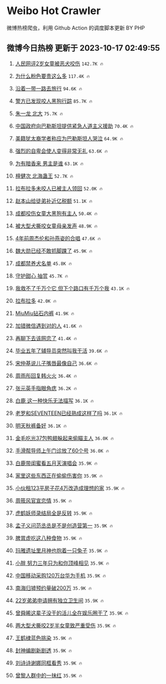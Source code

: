 # Weibo Hot Crawler 



微博热榜爬虫，利用 Github Action 的调度脚本更新 BY PHP 


## 微博今日热榜 更新于 2023-10-17 02:49:55 
1. [人民网评2岁女童被恶犬咬伤](https://s.weibo.com/weibo?q=%23%E4%BA%BA%E6%B0%91%E7%BD%91%E8%AF%842%E5%B2%81%E5%A5%B3%E7%AB%A5%E8%A2%AB%E6%81%B6%E7%8A%AC%E5%92%AC%E4%BC%A4%23&t=31&band_rank=1&Refer=top) `142.7K 🔥` 

1. [为什么粉色要贵这么多](https://s.weibo.com/weibo?q=%E4%B8%BA%E4%BB%80%E4%B9%88%E7%B2%89%E8%89%B2%E8%A6%81%E8%B4%B5%E8%BF%99%E4%B9%88%E5%A4%9A&t=31&band_rank=2&Refer=top) `117.4K 🔥` 

1. [沿着一带一路去旅行](https://s.weibo.com/weibo?q=%23%E6%B2%BF%E7%9D%80%E4%B8%80%E5%B8%A6%E4%B8%80%E8%B7%AF%E5%8E%BB%E6%97%85%E8%A1%8C%23&t=31&band_rank=3&Refer=top) `94.6K 🔥` 

1. [警方已发现咬人黑狗行踪](https://s.weibo.com/weibo?q=%23%E8%AD%A6%E6%96%B9%E5%B7%B2%E5%8F%91%E7%8E%B0%E5%92%AC%E4%BA%BA%E9%BB%91%E7%8B%97%E8%A1%8C%E8%B8%AA%23&t=31&band_rank=4&Refer=top) `85.7K 🔥` 

1. [朱一龙 北大](https://s.weibo.com/weibo?q=%E6%9C%B1%E4%B8%80%E9%BE%99%20%E5%8C%97%E5%A4%A7&t=31&band_rank=5&Refer=top) `75.7K 🔥` 

1. [中国政府向巴勒斯坦提供紧急人道主义援助](https://s.weibo.com/weibo?q=%23%E4%B8%AD%E5%9B%BD%E6%94%BF%E5%BA%9C%E5%90%91%E5%B7%B4%E5%8B%92%E6%96%AF%E5%9D%A6%E6%8F%90%E4%BE%9B%E7%B4%A7%E6%80%A5%E4%BA%BA%E9%81%93%E4%B8%BB%E4%B9%89%E6%8F%B4%E5%8A%A9%23&t=31&band_rank=6&Refer=top) `70.4K 🔥` 

1. [美籍犹太裔学者称应为巴勒斯坦人哭泣](https://s.weibo.com/weibo?q=%23%E7%BE%8E%E7%B1%8D%E7%8A%B9%E5%A4%AA%E8%A3%94%E5%AD%A6%E8%80%85%E7%A7%B0%E5%BA%94%E4%B8%BA%E5%B7%B4%E5%8B%92%E6%96%AF%E5%9D%A6%E4%BA%BA%E5%93%AD%E6%B3%A3%23&t=31&band_rank=7&Refer=top) `64.9K 🔥` 

1. [强烈的自卑会使人变得非常无礼](https://s.weibo.com/weibo?q=%23%E5%BC%BA%E7%83%88%E7%9A%84%E8%87%AA%E5%8D%91%E4%BC%9A%E4%BD%BF%E4%BA%BA%E5%8F%98%E5%BE%97%E9%9D%9E%E5%B8%B8%E6%97%A0%E7%A4%BC%23&t=31&band_rank=8&Refer=top) `63.6K 🔥` 

1. [为有暗香来 男主是谁](https://s.weibo.com/weibo?q=%E4%B8%BA%E6%9C%89%E6%9A%97%E9%A6%99%E6%9D%A5%20%E7%94%B7%E4%B8%BB%E6%98%AF%E8%B0%81&t=31&band_rank=9&Refer=top) `63.1K 🔥` 

1. [檀健次 北海蛊王](https://s.weibo.com/weibo?q=%E6%AA%80%E5%81%A5%E6%AC%A1%20%E5%8C%97%E6%B5%B7%E8%9B%8A%E7%8E%8B&t=31&band_rank=10&Refer=top) `52.7K 🔥` 

1. [拉布拉多未咬人已被主人领回](https://s.weibo.com/weibo?q=%23%E6%8B%89%E5%B8%83%E6%8B%89%E5%A4%9A%E6%9C%AA%E5%92%AC%E4%BA%BA%E5%B7%B2%E8%A2%AB%E4%B8%BB%E4%BA%BA%E9%A2%86%E5%9B%9E%23&t=31&band_rank=11&Refer=top) `52.0K 🔥` 

1. [赵本山给徒弟补近亿税额](https://s.weibo.com/weibo?q=%E8%B5%B5%E6%9C%AC%E5%B1%B1%E7%BB%99%E5%BE%92%E5%BC%9F%E8%A1%A5%E8%BF%91%E4%BA%BF%E7%A8%8E%E9%A2%9D&t=31&band_rank=12&Refer=top) `51.1K 🔥` 

1. [成都咬伤女童大黑狗有主人](https://s.weibo.com/weibo?q=%23%E6%88%90%E9%83%BD%E5%92%AC%E4%BC%A4%E5%A5%B3%E7%AB%A5%E5%A4%A7%E9%BB%91%E7%8B%97%E6%9C%89%E4%B8%BB%E4%BA%BA%23&t=31&band_rank=13&Refer=top) `50.4K 🔥` 

1. [被大型犬撕咬女童母亲发声](https://s.weibo.com/weibo?q=%23%E8%A2%AB%E5%A4%A7%E5%9E%8B%E7%8A%AC%E6%92%95%E5%92%AC%E5%A5%B3%E7%AB%A5%E6%AF%8D%E4%BA%B2%E5%8F%91%E5%A3%B0%23&t=31&band_rank=14&Refer=top) `48.9K 🔥` 

1. [4年前周杰伦和孙燕姿的合唱](https://s.weibo.com/weibo?q=4%E5%B9%B4%E5%89%8D%E5%91%A8%E6%9D%B0%E4%BC%A6%E5%92%8C%E5%AD%99%E7%87%95%E5%A7%BF%E7%9A%84%E5%90%88%E5%94%B1&t=31&band_rank=15&Refer=top) `47.6K 🔥` 

1. [魏大勋已经不敢抓脚踝了](https://s.weibo.com/weibo?q=%23%E9%AD%8F%E5%A4%A7%E5%8B%8B%E5%B7%B2%E7%BB%8F%E4%B8%8D%E6%95%A2%E6%8A%93%E8%84%9A%E8%B8%9D%E4%BA%86%23&t=31&band_rank=16&Refer=top) `45.9K 🔥` 

1. [成都禁养犬名单](https://s.weibo.com/weibo?q=%23%E6%88%90%E9%83%BD%E7%A6%81%E5%85%BB%E7%8A%AC%E5%90%8D%E5%8D%95%23&t=31&band_rank=17&Refer=top) `45.8K 🔥` 

1. [守护甜心 抽赏](https://s.weibo.com/weibo?q=%E5%AE%88%E6%8A%A4%E7%94%9C%E5%BF%83%20%E6%8A%BD%E8%B5%8F&t=31&band_rank=18&Refer=top) `45.7K 🔥` 

1. [我救不了千万个它 但下个路口有千万个我](https://s.weibo.com/weibo?q=%E6%88%91%E6%95%91%E4%B8%8D%E4%BA%86%E5%8D%83%E4%B8%87%E4%B8%AA%E5%AE%83%20%E4%BD%86%E4%B8%8B%E4%B8%AA%E8%B7%AF%E5%8F%A3%E6%9C%89%E5%8D%83%E4%B8%87%E4%B8%AA%E6%88%91&t=31&band_rank=19&Refer=top) `43.1K 🔥` 

1. [拉布拉多](https://s.weibo.com/weibo?q=%E6%8B%89%E5%B8%83%E6%8B%89%E5%A4%9A&t=31&band_rank=20&Refer=top) `42.0K 🔥` 

1. [MiuMiu钻石内裤](https://s.weibo.com/weibo?q=MiuMiu%E9%92%BB%E7%9F%B3%E5%86%85%E8%A3%A4&t=31&band_rank=21&Refer=top) `41.9K 🔥` 

1. [加错微信遇到对的人](https://s.weibo.com/weibo?q=%23%E5%8A%A0%E9%94%99%E5%BE%AE%E4%BF%A1%E9%81%87%E5%88%B0%E5%AF%B9%E7%9A%84%E4%BA%BA%23&t=31&band_rank=22&Refer=top) `41.6K 🔥` 

1. [再聊下去该网恋了](https://s.weibo.com/weibo?q=%E5%86%8D%E8%81%8A%E4%B8%8B%E5%8E%BB%E8%AF%A5%E7%BD%91%E6%81%8B%E4%BA%86&t=31&band_rank=23&Refer=top) `41.4K 🔥` 

1. [毕业五年了辅导员突然叫我干活](https://s.weibo.com/weibo?q=%23%E6%AF%95%E4%B8%9A%E4%BA%94%E5%B9%B4%E4%BA%86%E8%BE%85%E5%AF%BC%E5%91%98%E7%AA%81%E7%84%B6%E5%8F%AB%E6%88%91%E5%B9%B2%E6%B4%BB%23&t=31&band_rank=24&Refer=top) `39.6K 🔥` 

1. [宋仲基说儿子嘴唇最像自己](https://s.weibo.com/weibo?q=%23%E5%AE%8B%E4%BB%B2%E5%9F%BA%E8%AF%B4%E5%84%BF%E5%AD%90%E5%98%B4%E5%94%87%E6%9C%80%E5%83%8F%E8%87%AA%E5%B7%B1%23&t=31&band_rank=25&Refer=top) `36.6K 🔥` 

1. [周雨彤回复韩火火](https://s.weibo.com/weibo?q=%23%E5%91%A8%E9%9B%A8%E5%BD%A4%E5%9B%9E%E5%A4%8D%E9%9F%A9%E7%81%AB%E7%81%AB%23&t=31&band_rank=26&Refer=top) `36.4K 🔥` 

1. [张元英手指眼角痣](https://s.weibo.com/weibo?q=%23%E5%BC%A0%E5%85%83%E8%8B%B1%E6%89%8B%E6%8C%87%E7%9C%BC%E8%A7%92%E7%97%A3%23&t=31&band_rank=27&Refer=top) `36.2K 🔥` 

1. [白鹿 这一种快乐无法描写](https://s.weibo.com/weibo?q=%E7%99%BD%E9%B9%BF%20%E8%BF%99%E4%B8%80%E7%A7%8D%E5%BF%AB%E4%B9%90%E6%97%A0%E6%B3%95%E6%8F%8F%E5%86%99&t=31&band_rank=28&Refer=top) `36.1K 🔥` 

1. [老罗和SEVENTEEN已经熟成这样了吗](https://s.weibo.com/weibo?q=%E8%80%81%E7%BD%97%E5%92%8CSEVENTEEN%E5%B7%B2%E7%BB%8F%E7%86%9F%E6%88%90%E8%BF%99%E6%A0%B7%E4%BA%86%E5%90%97&t=31&band_rank=29&Refer=top) `36.1K 🔥` 

1. [明天秋裤备好](https://s.weibo.com/weibo?q=%23%E6%98%8E%E5%A4%A9%E7%A7%8B%E8%A3%A4%E5%A4%87%E5%A5%BD%23&t=31&band_rank=30&Refer=top) `36.1K 🔥` 

1. [金毛吃光37包鸭翅躲起来偷瞄主人](https://s.weibo.com/weibo?q=%23%E9%87%91%E6%AF%9B%E5%90%83%E5%85%8937%E5%8C%85%E9%B8%AD%E7%BF%85%E8%BA%B2%E8%B5%B7%E6%9D%A5%E5%81%B7%E7%9E%84%E4%B8%BB%E4%BA%BA%23&t=31&band_rank=31&Refer=top) `36.0K 🔥` 

1. [手滑帮导师上午门诊放了60个号](https://s.weibo.com/weibo?q=%E6%89%8B%E6%BB%91%E5%B8%AE%E5%AF%BC%E5%B8%88%E4%B8%8A%E5%8D%88%E9%97%A8%E8%AF%8A%E6%94%BE%E4%BA%8660%E4%B8%AA%E5%8F%B7&t=31&band_rank=32&Refer=top) `36.0K 🔥` 

1. [白鹿带闺蜜看五月天演唱会](https://s.weibo.com/weibo?q=%23%E7%99%BD%E9%B9%BF%E5%B8%A6%E9%97%BA%E8%9C%9C%E7%9C%8B%E4%BA%94%E6%9C%88%E5%A4%A9%E6%BC%94%E5%94%B1%E4%BC%9A%23&t=31&band_rank=33&Refer=top) `35.9K 🔥` 

1. [家里这些东西正在偷偷伤害你](https://s.weibo.com/weibo?q=%23%E5%AE%B6%E9%87%8C%E8%BF%99%E4%BA%9B%E4%B8%9C%E8%A5%BF%E6%AD%A3%E5%9C%A8%E5%81%B7%E5%81%B7%E4%BC%A4%E5%AE%B3%E4%BD%A0%23&t=31&band_rank=34&Refer=top) `35.9K 🔥` 

1. [小伙租123平房子花4万改造成理想的家](https://s.weibo.com/weibo?q=%23%E5%B0%8F%E4%BC%99%E7%A7%9F123%E5%B9%B3%E6%88%BF%E5%AD%90%E8%8A%B14%E4%B8%87%E6%94%B9%E9%80%A0%E6%88%90%E7%90%86%E6%83%B3%E7%9A%84%E5%AE%B6%23&t=31&band_rank=35&Refer=top) `35.9K 🔥` 

1. [周筱风官宣恋情](https://s.weibo.com/weibo?q=%23%E5%91%A8%E7%AD%B1%E9%A3%8E%E5%AE%98%E5%AE%A3%E6%81%8B%E6%83%85%23&t=31&band_rank=36&Refer=top) `35.9K 🔥` 

1. [虎鹤妖师录结局全是反转](https://s.weibo.com/weibo?q=%23%E8%99%8E%E9%B9%A4%E5%A6%96%E5%B8%88%E5%BD%95%E7%BB%93%E5%B1%80%E5%85%A8%E6%98%AF%E5%8F%8D%E8%BD%AC%23&t=31&band_rank=37&Refer=top) `35.9K 🔥` 

1. [孟子义问范丞丞是不是创造营第一](https://s.weibo.com/weibo?q=%23%E5%AD%9F%E5%AD%90%E4%B9%89%E9%97%AE%E8%8C%83%E4%B8%9E%E4%B8%9E%E6%98%AF%E4%B8%8D%E6%98%AF%E5%88%9B%E9%80%A0%E8%90%A5%E7%AC%AC%E4%B8%80%23&t=31&band_rank=38&Refer=top) `35.9K 🔥` 

1. [脾胃虚吃这八种食物](https://s.weibo.com/weibo?q=%E8%84%BE%E8%83%83%E8%99%9A%E5%90%83%E8%BF%99%E5%85%AB%E7%A7%8D%E9%A3%9F%E7%89%A9&t=31&band_rank=39&Refer=top) `35.9K 🔥` 

1. [玛雅遗址里月神也抱着一只兔子](https://s.weibo.com/weibo?q=%23%E7%8E%9B%E9%9B%85%E9%81%97%E5%9D%80%E9%87%8C%E6%9C%88%E7%A5%9E%E4%B9%9F%E6%8A%B1%E7%9D%80%E4%B8%80%E5%8F%AA%E5%85%94%E5%AD%90%23&t=31&band_rank=40&Refer=top) `35.9K 🔥` 

1. [小胖 努力三年只为和你顶峰相见](https://s.weibo.com/weibo?q=%E5%B0%8F%E8%83%96%20%E5%8A%AA%E5%8A%9B%E4%B8%89%E5%B9%B4%E5%8F%AA%E4%B8%BA%E5%92%8C%E4%BD%A0%E9%A1%B6%E5%B3%B0%E7%9B%B8%E8%A7%81&t=31&band_rank=41&Refer=top) `35.9K 🔥` 

1. [中国移动采购120万台华为手机](https://s.weibo.com/weibo?q=%23%E4%B8%AD%E5%9B%BD%E7%A7%BB%E5%8A%A8%E9%87%87%E8%B4%AD120%E4%B8%87%E5%8F%B0%E5%8D%8E%E4%B8%BA%E6%89%8B%E6%9C%BA%23&t=31&band_rank=42&Refer=top) `35.9K 🔥` 

1. [南海归墟预约量破200万](https://s.weibo.com/weibo?q=%23%E5%8D%97%E6%B5%B7%E5%BD%92%E5%A2%9F%E9%A2%84%E7%BA%A6%E9%87%8F%E7%A0%B4200%E4%B8%87%23&t=31&band_rank=43&Refer=top) `35.9K 🔥` 

1. [22岁弟弟申请拥有独立卫生间](https://s.weibo.com/weibo?q=22%E5%B2%81%E5%BC%9F%E5%BC%9F%E7%94%B3%E8%AF%B7%E6%8B%A5%E6%9C%89%E7%8B%AC%E7%AB%8B%E5%8D%AB%E7%94%9F%E9%97%B4&t=31&band_rank=44&Refer=top) `35.9K 🔥` 

1. [曾舜晞这辈子没干的活儿全在娱乐圈干了](https://s.weibo.com/weibo?q=%23%E6%9B%BE%E8%88%9C%E6%99%9E%E8%BF%99%E8%BE%88%E5%AD%90%E6%B2%A1%E5%B9%B2%E7%9A%84%E6%B4%BB%E5%84%BF%E5%85%A8%E5%9C%A8%E5%A8%B1%E4%B9%90%E5%9C%88%E5%B9%B2%E4%BA%86%23&t=31&band_rank=45&Refer=top) `35.9K 🔥` 

1. [两大型犬撕咬2岁半女童致严重受伤](https://s.weibo.com/weibo?q=%23%E4%B8%A4%E5%A4%A7%E5%9E%8B%E7%8A%AC%E6%92%95%E5%92%AC2%E5%B2%81%E5%8D%8A%E5%A5%B3%E7%AB%A5%E8%87%B4%E4%B8%A5%E9%87%8D%E5%8F%97%E4%BC%A4%23&t=31&band_rank=46&Refer=top) `35.9K 🔥` 

1. [王鹤棣蓝色挑染](https://s.weibo.com/weibo?q=%23%E7%8E%8B%E9%B9%A4%E6%A3%A3%E8%93%9D%E8%89%B2%E6%8C%91%E6%9F%93%23&t=31&band_rank=47&Refer=top) `35.9K 🔥` 

1. [封神编剧新剧透](https://s.weibo.com/weibo?q=%E5%B0%81%E7%A5%9E%E7%BC%96%E5%89%A7%E6%96%B0%E5%89%A7%E9%80%8F&t=31&band_rank=48&Refer=top) `35.9K 🔥` 

1. [刘诗诗谢娜同框看秀](https://s.weibo.com/weibo?q=%23%E5%88%98%E8%AF%97%E8%AF%97%E8%B0%A2%E5%A8%9C%E5%90%8C%E6%A1%86%E7%9C%8B%E7%A7%80%23&t=31&band_rank=49&Refer=top) `35.9K 🔥` 

1. [曾黎人群中的一抹红](https://s.weibo.com/weibo?q=%23%E6%9B%BE%E9%BB%8E%E4%BA%BA%E7%BE%A4%E4%B8%AD%E7%9A%84%E4%B8%80%E6%8A%B9%E7%BA%A2%23&t=31&band_rank=50&Refer=top) `35.9K 🔥` 

